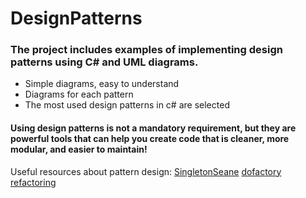 # DesignPatterns
### The project includes examples of implementing design patterns using C# and UML diagrams.
- Simple diagrams, easy to understand
- Diagrams for each pattern
- The most used design patterns in c# are selected

#### Using design patterns is not a mandatory requirement, but they are powerful tools that can help you create code that is cleaner, more modular, and easier to maintain!

Useful resources about pattern design: 
[SingletonSeane](https://www.youtube.com/watch?v=7fCLsQ_Gokk&list=PLA8ZIAm2I03jaAbvEWk7nHlBYxy03JP46&index=2 "SingletonSean")
[dofactory](https://www.dofactory.com/net/design-patterns/ "dofactory")
[refactoring](https://refactoring.guru/ "refactoring-Guru")

